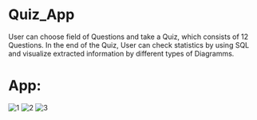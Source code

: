 # Quiz_App
User can choose field of Questions and take a Quiz, which consists of 12 Questions.
In the end of the Quiz, User can check statistics by using SQL and visualize extracted 
information by different types of Diagramms.

# App:
![1](https://user-images.githubusercontent.com/106172218/194711589-7ebfc7db-e85a-408c-b6cc-94e1c9b74043.jpg)
![2](https://user-images.githubusercontent.com/106172218/194711592-e038e98f-be5e-452d-a08c-9e4e6966d0fb.jpg)
![3](https://user-images.githubusercontent.com/106172218/194711596-f386f7f7-2994-4e92-bad8-dbb4c1717e2f.jpg)
